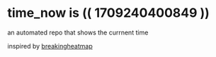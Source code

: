 # time_now is (( 1709240400849 ))

an automated repo that shows the currnent time

inspired by [breakingheatmap](https://github.com/breakingheatmap/breakingheatmap)